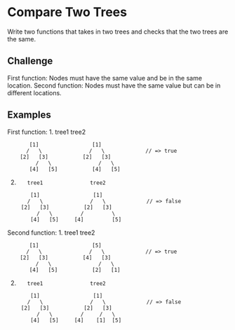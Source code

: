 # Compare Two Trees

Write two functions that takes in two trees and checks that the two trees are the same.

## Challenge

First function: Nodes must have the same value and be in the same location.
Second function: Nodes must have the same value but can be in different locations.

## Examples

First function:
1. 
          tree1               tree2
          
           [1]                 [1]
          /   \               /   \             // => true
        [2]   [3]           [2]   [3]
             /   \               /   \
           [4]   [5]           [4]   [5]

2.
          tree1               tree2
          
           [1]                 [1]
          /   \               /   \             // => false
        [2]   [3]           [2]   [3]
             /   \         /         \
           [4]   [5]     [4]         [5]


Second function:
1. 
          tree1               tree2
          
           [1]                 [5]
          /   \               /   \             // => true
        [2]   [3]           [4]   [3]
             /   \               /   \
           [4]   [5]           [2]   [1]

2.
          tree1               tree2
          
           [1]                 [1]
          /   \               /   \             // => false
        [2]   [3]           [2]   [3]
             /   \         /     /   \
           [4]   [5]     [4]    [1]  [5]